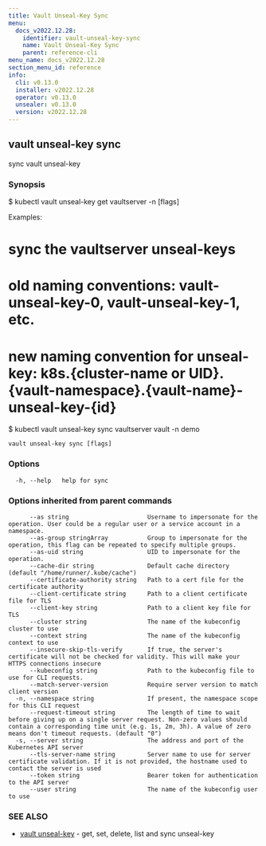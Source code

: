 ```yaml
---
title: Vault Unseal-Key Sync
menu:
  docs_v2022.12.28:
    identifier: vault-unseal-key-sync
    name: Vault Unseal-Key Sync
    parent: reference-cli
menu_name: docs_v2022.12.28
section_menu_id: reference
info:
  cli: v0.13.0
  installer: v2022.12.28
  operator: v0.13.0
  unsealer: v0.13.0
  version: v2022.12.28
---
```


## vault unseal-key sync

sync vault unseal-key

### Synopsis


$ kubectl vault unseal-key get vaultserver <name> -n <namespace> [flags]

Examples:
 # sync the vaultserver unseal-keys
 # old naming conventions: vault-unseal-key-0, vault-unseal-key-1, etc.
 # new naming convention for unseal-key: k8s.{cluster-name or UID}.{vault-namespace}.{vault-name}-unseal-key-{id}
 $ kubectl vault unseal-key sync vaultserver vault -n demo


```
vault unseal-key sync [flags]
```

### Options

```
  -h, --help   help for sync
```

### Options inherited from parent commands

```
      --as string                      Username to impersonate for the operation. User could be a regular user or a service account in a namespace.
      --as-group stringArray           Group to impersonate for the operation, this flag can be repeated to specify multiple groups.
      --as-uid string                  UID to impersonate for the operation.
      --cache-dir string               Default cache directory (default "/home/runner/.kube/cache")
      --certificate-authority string   Path to a cert file for the certificate authority
      --client-certificate string      Path to a client certificate file for TLS
      --client-key string              Path to a client key file for TLS
      --cluster string                 The name of the kubeconfig cluster to use
      --context string                 The name of the kubeconfig context to use
      --insecure-skip-tls-verify       If true, the server's certificate will not be checked for validity. This will make your HTTPS connections insecure
      --kubeconfig string              Path to the kubeconfig file to use for CLI requests.
      --match-server-version           Require server version to match client version
  -n, --namespace string               If present, the namespace scope for this CLI request
      --request-timeout string         The length of time to wait before giving up on a single server request. Non-zero values should contain a corresponding time unit (e.g. 1s, 2m, 3h). A value of zero means don't timeout requests. (default "0")
  -s, --server string                  The address and port of the Kubernetes API server
      --tls-server-name string         Server name to use for server certificate validation. If it is not provided, the hostname used to contact the server is used
      --token string                   Bearer token for authentication to the API server
      --user string                    The name of the kubeconfig user to use
```

### SEE ALSO

* [vault unseal-key](/docs/v2022.12.28/reference/cli/vault_unseal-key)	 - get, set, delete, list and sync unseal-key

